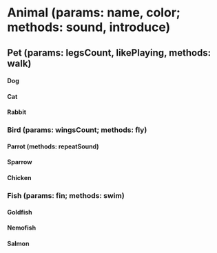 
# Animal (params: name, color; methods: sound, introduce)
## Pet (params: legsCount, likePlaying, methods: walk)
#### Dog
#### Cat
#### Rabbit
### Bird (params: wingsCount; methods: fly)
#### Parrot (methods: repeatSound)
#### Sparrow
#### Chicken
### Fish (params: fin; methods: swim)
#### Goldfish
#### Nemofish
#### Salmon
